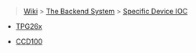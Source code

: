 > [Wiki](Home) > [The Backend System](The-Backend-System) > [Specific Device IOC](Specific-Device-IOC)

* [TPG26x](TPG26x)

* [CCD100](https://github.com/ISISComputingGroup/ibex_developers_manual/wiki/CCD100)